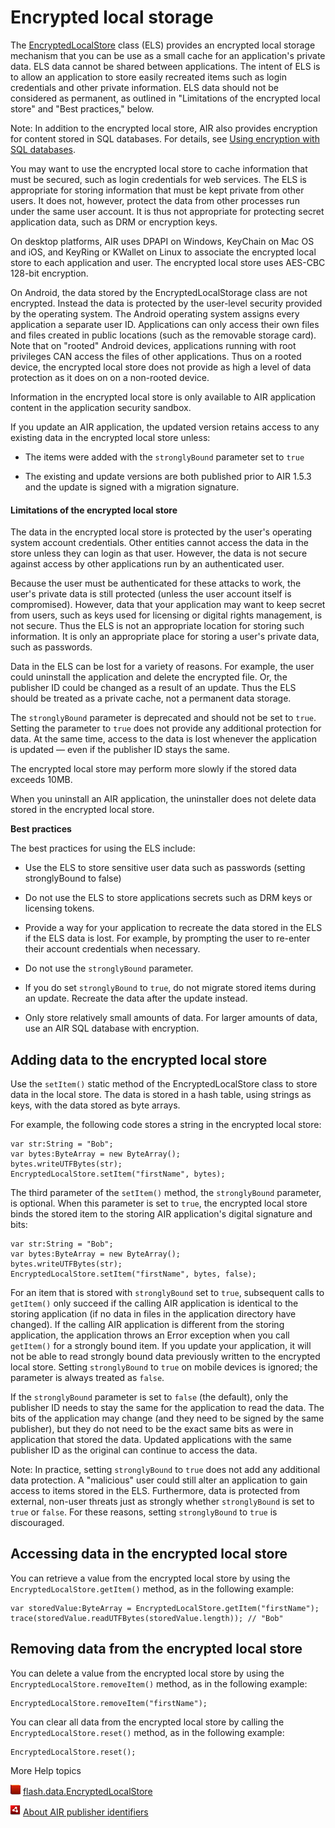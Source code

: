 # Encrypted local storage

<div>

The
[EncryptedLocalStore](https://help.adobe.com/en_US/FlashPlatform/reference/actionscript/3/flash/data/EncryptedLocalStore.html)
class (ELS) provides an encrypted local storage mechanism that you can be use as
a small cache for an application's private data. ELS data cannot be shared
between applications. The intent of ELS is to allow an application to store
easily recreated items such as login credentials and other private information.
ELS data should not be considered as permanent, as outlined in "Limitations of
the encrypted local store" and "Best practices," below.

<div>

Note: In addition to the encrypted local store, AIR also provides encryption for
content stored in SQL databases. For details, see
[Using encryption with SQL databases](WS8AFC5E35-DC79-4082-9AD4-DE1A2B41DAAF.html).

</div>

You may want to use the encrypted local store to cache information that must be
secured, such as login credentials for web services. The ELS is appropriate for
storing information that must be kept private from other users. It does not,
however, protect the data from other processes run under the same user account.
It is thus not appropriate for protecting secret application data, such as DRM
or encryption keys.

On desktop platforms, AIR uses DPAPI on Windows, KeyChain on Mac OS and iOS, and
KeyRing or KWallet on Linux to associate the encrypted local store to each
application and user. The encrypted local store uses AES-CBC 128-bit encryption.

On Android, the data stored by the EncryptedLocalStorage class are not
encrypted. Instead the data is protected by the user-level security provided by
the operating system. The Android operating system assigns every application a
separate user ID. Applications can only access their own files and files created
in public locations (such as the removable storage card). Note that on "rooted"
Android devices, applications running with root privileges CAN access the files
of other applications. Thus on a rooted device, the encrypted local store does
not provide as high a level of data protection as it does on on a non-rooted
device.

Information in the encrypted local store is only available to AIR application
content in the application security sandbox.

If you update an AIR application, the updated version retains access to any
existing data in the encrypted local store unless:

- The items were added with the `stronglyBound` parameter set to `true`

- The existing and update versions are both published prior to AIR 1.5.3 and the
  update is signed with a migration signature.

<div>

#### Limitations of the encrypted local store

The data in the encrypted local store is protected by the user's operating
system account credentials. Other entities cannot access the data in the store
unless they can login as that user. However, the data is not secure against
access by other applications run by an authenticated user.

Because the user must be authenticated for these attacks to work, the user's
private data is still protected (unless the user account itself is compromised).
However, data that your application may want to keep secret from users, such as
keys used for licensing or digital rights management, is not secure. Thus the
ELS is not an appropriate location for storing such information. It is only an
appropriate place for storing a user's private data, such as passwords.

Data in the ELS can be lost for a variety of reasons. For example, the user
could uninstall the application and delete the encrypted file. Or, the publisher
ID could be changed as a result of an update. Thus the ELS should be treated as
a private cache, not a permanent data storage.

The `stronglyBound` parameter is deprecated and should not be set to `true`.
Setting the parameter to `true` does not provide any additional protection for
data. At the same time, access to the data is lost whenever the application is
updated — even if the publisher ID stays the same.

The encrypted local store may perform more slowly if the stored data exceeds
10MB.

When you uninstall an AIR application, the uninstaller does not delete data
stored in the encrypted local store.

**Best practices**

The best practices for using the ELS include:

- Use the ELS to store sensitive user data such as passwords (setting
  stronglyBound to false)

- Do not use the ELS to store applications secrets such as DRM keys or licensing
  tokens.

- Provide a way for your application to recreate the data stored in the ELS if
  the ELS data is lost. For example, by prompting the user to re-enter their
  account credentials when necessary.

- Do not use the `stronglyBound` parameter.

- If you do set `stronglyBound` to `true`, do not migrate stored items during an
  update. Recreate the data after the update instead.

- Only store relatively small amounts of data. For larger amounts of data, use
  an AIR SQL database with encryption.

</div>

</div>

<div>

## Adding data to the encrypted local store

<div>

Use the `setItem()` static method of the EncryptedLocalStore class to store data
in the local store. The data is stored in a hash table, using strings as keys,
with the data stored as byte arrays.

For example, the following code stores a string in the encrypted local store:

    var str:String = "Bob";
    var bytes:ByteArray = new ByteArray();
    bytes.writeUTFBytes(str);
    EncryptedLocalStore.setItem("firstName", bytes);

The third parameter of the `setItem()` method, the `stronglyBound` parameter, is
optional. When this parameter is set to `true`, the encrypted local store binds
the stored item to the storing AIR application's digital signature and bits:

    var str:String = "Bob";
    var bytes:ByteArray = new ByteArray();
    bytes.writeUTFBytes(str);
    EncryptedLocalStore.setItem("firstName", bytes, false);

For an item that is stored with `stronglyBound` set to `true`, subsequent calls
to `getItem()` only succeed if the calling AIR application is identical to the
storing application (if no data in files in the application directory have
changed). If the calling AIR application is different from the storing
application, the application throws an Error exception when you call `getItem()`
for a strongly bound item. If you update your application, it will not be able
to read strongly bound data previously written to the encrypted local store.
Setting `stronglyBound` to `true` on mobile devices is ignored; the parameter is
always treated as `false`.

If the `stronglyBound` parameter is set to `false` (the default), only the
publisher ID needs to stay the same for the application to read the data. The
bits of the application may change (and they need to be signed by the same
publisher), but they do not need to be the exact same bits as were in
application that stored the data. Updated applications with the same publisher
ID as the original can continue to access the data.

<div>

Note: In practice, setting `stronglyBound` to `true` does not add any additional
data protection. A "malicious" user could still alter an application to gain
access to items stored in the ELS. Furthermore, data is protected from external,
non-user threats just as strongly whether `stronglyBound` is set to `true` or
`false`. For these reasons, setting `stronglyBound` to `true` is discouraged.

</div>

</div>

</div>

<div>

## Accessing data in the encrypted local store

<div>

You can retrieve a value from the encrypted local store by using the
`EncryptedLocalStore.getItem()` method, as in the following example:

    var storedValue:ByteArray = EncryptedLocalStore.getItem("firstName");
    trace(storedValue.readUTFBytes(storedValue.length)); // "Bob"

</div>

</div>

<div>

## Removing data from the encrypted local store

<div>

You can delete a value from the encrypted local store by using the
`EncryptedLocalStore.removeItem()` method, as in the following example:

    EncryptedLocalStore.removeItem("firstName");

You can clear all data from the encrypted local store by calling the
`EncryptedLocalStore.reset()` method, as in the following example:

    EncryptedLocalStore.reset();

</div>

</div>

<div>

<div>

More Help topics

</div>

<div>

</div>

![](../../img/flashplatformLinkIndicator.png)
[flash.data.EncryptedLocalStore](https://help.adobe.com/en_US/FlashPlatform/reference/actionscript/3/flash/data/EncryptedLocalStore.html)

![](../../img/airLinkIndicator.png)
[About AIR publisher identifiers](https://help.adobe.com/en_US/air/build/WS5b3ccc516d4fbf351e63e3d118666ade46-7cca.html)

<div>

</div>

</div>
